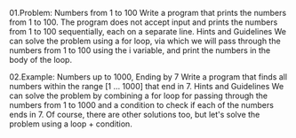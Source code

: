 01.Problem: Numbers from 1 to 100
Write a program that prints the numbers from 1 to 100. The program does not accept input and prints 
the numbers from 1 to 100 sequentially, each on a separate line.
Hints and Guidelines
We can solve the problem using a for loop, via which we will pass through the numbers from 1 to 
100 using the i variable, and print the numbers in the body of the loop.

02.Example: Numbers up to 1000, Ending by 7
Write a program that finds all numbers within the range [1 … 1000] that end in 7.
Hints and Guidelines
We can solve the problem by combining a for loop for passing through the numbers from 1 to 1000 
and a condition to check if each of the numbers ends in 7. Of course, there are other solutions too, 
but let's solve the problem using a loop + condition.

